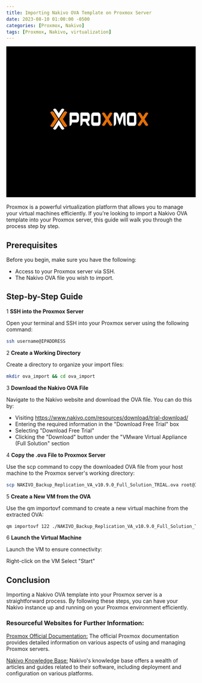 ```yaml
---
title: Importing Nakivo OVA Template on Proxmox Server
date: 2023-08-10 01:00:00 -0500
categories: [Proxmox, Nakivo]
tags: [Proxmox, Nakivo, virtualization]
---
```


<img src="/assets/img/posts/2023/proxmox_cluster_not_ready/proxmox_cluster_not_ready.jpg" alt="Importing Nakivo OVA Template on Proxmox Server" style="height:400px; width:600px;" />


Proxmox is a powerful virtualization platform that allows you to manage your virtual machines efficiently. If you're looking to import a Nakivo OVA template into your Proxmox server, this guide will walk you through the process step by step.

## Prerequisites

Before you begin, make sure you have the following:

- Access to your Proxmox server via SSH.
- The Nakivo OVA file you wish to import.

## Step-by-Step Guide

1 **SSH into the Proxmox Server**

Open your terminal and SSH into your Proxmox server using the following command:

```bash
ssh username@IPADDRESS
```

2 **Create a Working Directory**

Create a directory to organize your import files:

```bash
mkdir ova_import && cd ova_import
```

3 **Download the Nakivo OVA File**

Navigate to the Nakivo website and download the OVA file. You can do this by:

- Visiting https://www.nakivo.com/resources/download/trial-download/
- Entering the required information in the "Download Free Trial" box
- Selecting "Download Free Trial"
- Clicking the "Download" button under the "VMware Virtual Appliance (Full Solution" section

4 **Copy the .ova File to Proxmox Server**

Use the scp command to copy the downloaded OVA file from your host machine to the Proxmox server's working directory:

```bash
scp NAKIVO_Backup_Replication_VA_v10.9.0_Full_Solution_TRIAL.ova root@IPADDRESS:ova_import
```

5 **Create a New VM from the OVA**

Use the qm importovf command to create a new virtual machine from the extracted OVA:

```bash
qm importovf 122 ./NAKIVO_Backup_Replication_VA_v10.9.0_Full_Solution_TRIAL.ovf vmstorage2 --format qcow2
```

6 **Launch the Virtual Machine**

Launch the VM to ensure connectivity:

Right-click on the VM
Select "Start"

## Conclusion

Importing a Nakivo OVA template into your Proxmox server is a straightforward process. By following these steps, you can have your Nakivo instance up and running on your Proxmox environment efficiently.


### Resourceful Websites for Further Information: ###

[Proxmox Official Documentation:](https://pve.proxmox.com/pve-docs/pve-admin-guide.html) The official Proxmox documentation provides detailed information on various aspects of using and managing Proxmox servers.

[Nakivo Knowledge Base:](https://helpcenter.nakivo.com/) Nakivo's knowledge base offers a wealth of articles and guides related to their software, including deployment and configuration on various platforms.